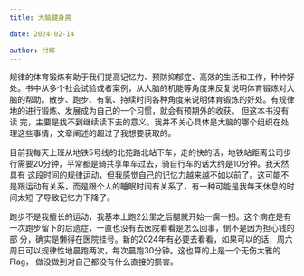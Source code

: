 ```yaml
---
title: 大脑健身房

date: 2024-02-14

author: 付辉
---
```


规律的体育锻炼有助于我们提高记忆力、预防抑郁症、高效的生活和工作，种种好处。书中从多个社会试验或者案例，从大脑的机能等角度来反复说明体育锻炼对大
脑的帮助。散步、跑步、有氧、持续时间各种角度来说明体育锻炼的好处。有规律地的进行锻炼、发展成为自己的一个习惯，就会有预期外的收获。 但这本书没有读
完，主要是找不到继续读下去的意义。我并不关心具体是大脑的哪个组织在处理这些事情，文章阐述的超过了我想要获取的。

目前我每天上班从地铁5号线的北苑路北站下车，走的快的话，地铁站距离公司步行需要20分钟，平常都是骑共享单车过去，骑自行车的话大约是10分钟。我天然具有
这段时间的规律运动，但我感觉自己的记忆力越来越不如以前了。这可能不是跟运动有关系，而是跟个人的睡眠时间有关系了，有一种可能是我每天休息的时间太短
了导致记忆力下降了。

跑步不是我擅长的运动，我基本上跑2公里之后腿就开始一瘸一拐。这个病症是有一次跑步留下的后遗症，一直也没有去医院看看是怎么回事，倒不是因为担心钱的部
分，确实是懒得在医院挂号。新的2024年有必要去看看，如果可以的话，周六周日可以规律性地晨跑两次，每次晨跑30分钟。这也算的上是一个无伤大雅的Flag，
做没做到对自己都没有什么直接的损害。